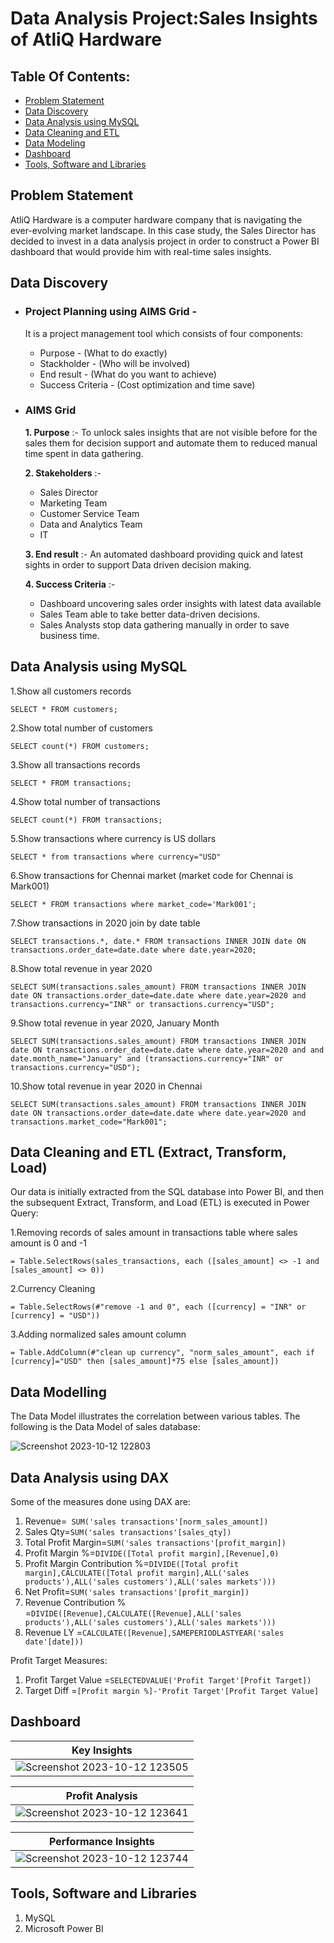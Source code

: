 # Data Analysis Project:Sales Insights of AtliQ Hardware
## Table Of Contents:
* [Problem Statement](https://github.com/Ramya-Mahi/Sales-Insights-Data-Analysis/edit/main/README.md#problem-statement)<br>
* [Data Discovery](https://github.com/Ramya-Mahi/Sales-Insights-Data-Analysis/edit/main/README.md#data-discovery)<br>
* [Data Analysis using MySQL](https://github.com/Ramya-Mahi/Sales-Insights-Data-Analysis/edit/main/README.md#data-analysis-using-mysql)<br>
* [Data Cleaning and ETL](https://github.com/Ramya-Mahi/Sales-Insights-Data-Analysis/edit/main/README.md#data-cleaning-and-etl-extract-transform-load)<br>
* [Data Modeling](https://github.com/Ramya-Mahi/Sales-Insights-Data-Analysis/edit/main/README.md#data-modeling)<br>
* [Dashboard](https://github.com/Ramya-Mahi/Sales-Insights-Data-Analysis/edit/main/README.md#dashboard)<br>
* [Tools, Software and Libraries](https://github.com/Ramya-Mahi/Sales-Insights-Data-Analysis/edit/main/README.md#tools-software-and-libraries)<br>
## Problem Statement
AtliQ Hardware is a computer hardware company that is navigating the ever-evolving market landscape. In this case study, the Sales Director has decided to invest in a data analysis project in order to construct a Power BI dashboard that would provide him with real-time sales insights.
## Data Discovery
* ### Project Planning using AIMS Grid -
  It is a project management tool which consists of four components:<br>
  
  * Purpose - (What to do exactly)<br>
  * Stackholder - (Who will be involved)<br>
  * End result - (What do you want to achieve)<br>
  * Success Criteria - (Cost optimization and time save)<br>
* ### AIMS Grid
  **1. Purpose** :- To unlock sales insights that are not visible before for the sales them for decision support and automate them to reduced manual time spent in data gathering.

  **2. Stakeholders** :-

  * Sales Director
  * Marketing Team
  * Customer Service Team
  * Data and Analytics Team
  * IT
  
  **3. End result** :- An automated dashboard providing quick and latest sights in order to support Data driven decision making.

  **4. Success Criteria** :-

  * Dashboard uncovering sales order insights with latest data available
  * Sales Team able to take better data-driven decisions.
  * Sales Analysts stop data gathering manually in order to save business time.

## Data Analysis using MySQL
1.Show all customers records<br>

`
  SELECT * FROM customers;
`

2.Show total number of customers<br>

`
  SELECT count(*) FROM customers;
`

3.Show all transactions records<br>

`
  SELECT * FROM transactions;
`

4.Show total number of transactions<br>

`
  SELECT count(*) FROM transactions;
`

5.Show transactions where currency is US dollars<br>

`
  SELECT * from transactions where currency="USD"
`

6.Show transactions for Chennai market (market code for Chennai is Mark001)<br>

`
  SELECT * FROM transactions where market_code='Mark001';
`

7.Show transactions in 2020 join by date table<br>

`
  SELECT transactions.*, date.* FROM transactions INNER JOIN date ON transactions.order_date=date.date where date.year=2020;
`

8.Show total revenue in year 2020<br>

`
  SELECT SUM(transactions.sales_amount) FROM transactions INNER JOIN date ON transactions.order_date=date.date where date.year=2020 and transactions.currency="INR" or transactions.currency="USD";
`

9.Show total revenue in year 2020, January Month<br>

`
  SELECT SUM(transactions.sales_amount) FROM transactions INNER JOIN date ON transactions.order_date=date.date where date.year=2020 and and date.month_name="January" and (transactions.currency="INR" or transactions.currency="USD");
`

10.Show total revenue in year 2020 in Chennai<br>

`
  SELECT SUM(transactions.sales_amount) FROM transactions INNER JOIN date ON transactions.order_date=date.date where date.year=2020 and transactions.market_code="Mark001";
`

## Data Cleaning and ETL (Extract, Transform, Load)
Our data is initially extracted from the SQL database into Power BI, and then the subsequent Extract, Transform, and Load (ETL) is executed in Power Query:<br>

1.Removing records of sales amount in transactions table where sales amount is 0 and -1<br>

`
  = Table.SelectRows(sales_transactions, each ([sales_amount] <> -1 and [sales_amount] <> 0))
`

2.Currency Cleaning<br>

`
  = Table.SelectRows(#"remove -1 and 0", each ([currency] = "INR" or [currency] = "USD"))
`

3.Adding normalized sales amount column<br>

`
  = Table.AddColumn(#"clean up currency", "norm_sales_amount", each if [currency]="USD" then [sales_amount]*75 else [sales_amount])
`

## Data Modelling
The Data Model illustrates the correlation between various tables. The following is the Data Model of sales database:<br>

![Screenshot 2023-10-12 122803](https://github.com/Ramya-Mahi/Sales-Insights-Data-Analysis/assets/110104347/f93ed141-9721-42f0-beea-310678a812d2)

## Data Analysis using DAX

Some of the measures done using DAX are:<br>

1. Revenue=` SUM('sales transactions'[norm_sales_amount])`<br>
2. Sales Qty=`SUM('sales transactions'[sales_qty])`<br>
3. Total Profit Margin=`SUM('sales transactions'[profit_margin])`<br>
4. Profit Margin %=`DIVIDE([Total profit margin],[Revenue],0)`<br>
5. Profit Margin Contribution %=`DIVIDE([Total profit margin],CALCULATE([Total profit margin],ALL('sales products'),ALL('sales customers'),ALL('sales markets')))`<br>
6. Net Profit=`SUM('sales transactions'[profit_margin])`<br>
7. Revenue Contribution % =`DIVIDE([Revenue],CALCULATE([Revenue],ALL('sales products'),ALL('sales customers'),ALL('sales markets')))`<br>
8. Revenue LY =`CALCULATE([Revenue],SAMEPERIODLASTYEAR('sales date'[date]))`<br>

Profit Target Measures:<br>

1. Profit Target Value =`SELECTEDVALUE('Profit Target'[Profit Target])`<br>
2. Target Diff =`[Profit margin %]-'Profit Target'[Profit Target Value]`<br>

## Dashboard 

 |  Key Insights  |
 | -------------- |
 |![Screenshot 2023-10-12 123505](https://github.com/Ramya-Mahi/Sales-Insights-Data-Analysis/assets/110104347/f7da21fd-617d-4e85-82b6-d25e41af2514)|

 |  Profit Analysis  |
 |-------------------|
 | ![Screenshot 2023-10-12 123641](https://github.com/Ramya-Mahi/Sales-Insights-Data-Analysis/assets/110104347/9f155adc-ba65-4978-9404-66dae8d2f44b)|

 |  Performance Insights |
 |---------------------- |
 |![Screenshot 2023-10-12 123744](https://github.com/Ramya-Mahi/Sales-Insights-Data-Analysis/assets/110104347/f67a1c31-583a-4cc7-8f04-d26b30f17a02)|
 
## Tools, Software and Libraries

 1. MySQL
 2. Microsoft Power BI
 
